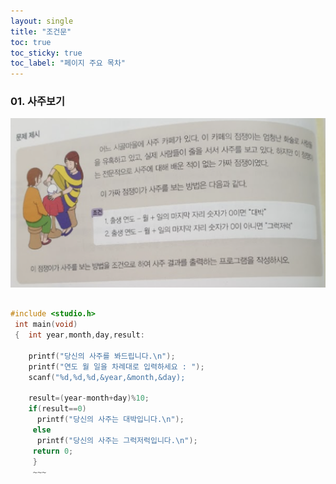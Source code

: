```yaml
---
layout: single
title: "조건문"
toc: true
toc_sticky: true
toc_label: "페이지 주요 목차"
---
```


### 01. 사주보기

![saju](/assets/images/saju.png)
~~~c

#include <studio.h>
 int main(void)
 {  int year,month,day,result:
    
    printf("당신의 사주를 봐드립니다.\n");
    printf("연도 월 일을 차례대로 입력하세요 : ");
    scanf("%d,%d,%d,&year,&month,&day);
    
    result=(year-month+day)%10;
    if(result==0)
      printf("당신의 사주는 대박입니다.\n");
     else
      printf("당신의 사주는 그럭저럭입니다.\n");
     return 0;
     }
     ~~~
